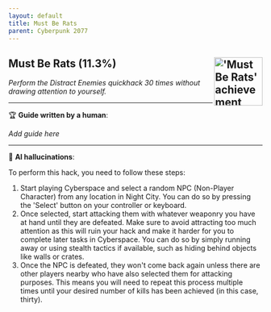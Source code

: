 ```yaml
---
layout: default
title: Must Be Rats
parent: Cyberpunk 2077
---
```


## Must Be Rats (11.3%) <img align="right" src="https://cdn.cloudflare.steamstatic.com/steamcommunity/public/images/apps/1091500/9f6b540aa3fa924f3600afdff35a763e75454c8c.jpg" alt="'Must Be Rats' achievement icon" width="96" height="96">

_Perform the Distract Enemies quickhack 30 times without drawing attention to yourself._

---

:trophy: **Guide written by a human**:

_Add guide here_

---

:robot: **AI hallucinations**:

To perform this hack, you need to follow these steps:
1. Start playing Cyberspace and select a random NPC (Non-Player Character) from any location in Night City. You can do so by pressing the 'Select' button on your controller or keyboard. 
2. Once selected, start attacking them with whatever weaponry you have at hand until they are defeated. Make sure to avoid attracting too much attention as this will ruin your hack and make it harder for you to complete later tasks in Cyberspace. You can do so by simply running away or using stealth tactics if available, such as hiding behind objects like walls or crates. 
3. Once the NPC is defeated, they won't come back again unless there are other players nearby who have also selected them for attacking purposes. This means you will need to repeat this process multiple times until your desired number of kills has been achieved (in this case, thirty).
